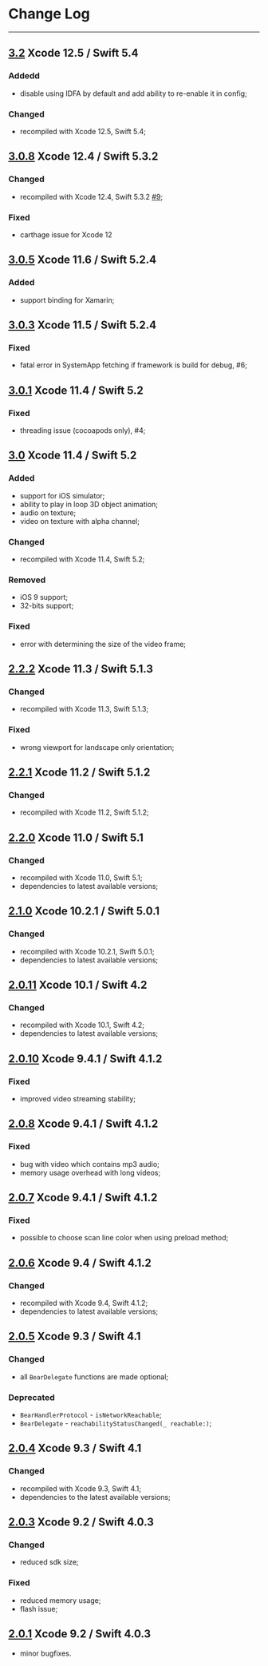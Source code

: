 # Change Log

---

## [3.2](https://github.com/bear2b/bear_sdk_demo_ios/releases/tag/3.2) Xcode 12.5 / Swift 5.4

### Addedd

* disable using IDFA by default and add ability to re-enable it in config;

### Changed

* recompiled with Xcode 12.5, Swift 5.4;

## [3.0.8](https://github.com/bear2b/bear_sdk_demo_ios/releases/tag/3.0.8) Xcode 12.4 / Swift 5.3.2

### Changed

* recompiled with Xcode 12.4, Swift 5.3.2 [#9](https://github.com/bear2b/bear_sdk_demo_ios/issues/9);

### Fixed

* carthage issue for Xcode 12

## [3.0.5](https://github.com/bear2b/bear_sdk_demo_ios/releases/tag/3.0.5) Xcode 11.6 / Swift 5.2.4

### Added

* support binding for Xamarin;

## [3.0.3](https://github.com/bear2b/bear_sdk_demo_ios/releases/tag/3.0.3) Xcode 11.5 / Swift 5.2.4

### Fixed

* fatal error in SystemApp fetching if framework is build for debug, #6;

## [3.0.1](https://github.com/bear2b/bear_sdk_demo_ios/releases/tag/3.0.1) Xcode 11.4 / Swift 5.2

### Fixed

* threading issue (cocoapods only), #4;

## [3.0](https://github.com/bear2b/bear_sdk_demo_ios/releases/tag/3.0) Xcode 11.4 / Swift 5.2

### Added

* support for iOS simulator;
* ability to play in loop 3D object animation;
* audio on texture;
* video on texture with alpha channel;

### Changed

* recompiled with Xcode 11.4, Swift 5.2;

### Removed

* iOS 9 support;
* 32-bits support;

### Fixed

* error with determining the size of the video frame;

## [2.2.2](https://github.com/bear2b/bear_sdk_demo_ios/releases/tag/2.2.2) Xcode 11.3 / Swift 5.1.3

### Changed

* recompiled with Xcode 11.3, Swift 5.1.3;

### Fixed

* wrong viewport for landscape only orientation;

## [2.2.1](https://github.com/bear2b/bear_sdk_demo_ios/releases/tag/2.2.1) Xcode 11.2 / Swift 5.1.2

### Changed

* recompiled with Xcode 11.2, Swift 5.1.2;

## [2.2.0](https://github.com/bear2b/bear_sdk_demo_ios/releases/tag/2.2.0) Xcode 11.0 / Swift 5.1

### Changed

* recompiled with Xcode 11.0, Swift 5.1;
* dependencies to latest available versions;

## [2.1.0](https://github.com/bear2b/bear_sdk_demo_ios/releases/tag/2.1.0) Xcode 10.2.1 / Swift 5.0.1

### Changed

* recompiled with Xcode 10.2.1, Swift 5.0.1;
* dependencies to latest available versions;

## [2.0.11](https://github.com/bear2b/bear_sdk_demo_ios/releases/tag/2.0.11) Xcode 10.1 / Swift 4.2

### Changed

* recompiled with  Xcode 10.1, Swift 4.2;
* dependencies to latest available versions;

## [2.0.10](https://github.com/bear2b/bear_sdk_demo_ios/releases/tag/2.0.10) Xcode 9.4.1 / Swift 4.1.2

### Fixed

* improved video streaming stability;

## [2.0.8](https://github.com/bear2b/bear_sdk_demo_ios/releases/tag/2.0.8) Xcode 9.4.1 / Swift 4.1.2

### Fixed

* bug with video which contains mp3 audio;
* memory usage overhead with long videos;

## [2.0.7](https://github.com/bear2b/bear_sdk_demo_ios/releases/tag/2.0.7) Xcode 9.4.1 / Swift 4.1.2

### Fixed

* possible to choose scan line color when using preload method;

## [2.0.6](https://github.com/bear2b/bear_sdk_demo_ios/releases/tag/2.0.6) Xcode 9.4 / Swift 4.1.2

### Changed

* recompiled with  Xcode 9.4, Swift 4.1.2;
* dependencies to latest available versions;

## [2.0.5](https://github.com/bear2b/bear_sdk_demo_ios/releases/tag/2.0.5) Xcode 9.3 / Swift 4.1

### Changed

* all `BearDelegate` functions are made optional;

### Deprecated

* `BearHandlerProtocol` - `isNetworkReachable`;
* `BearDelegate` -  `reachabilityStatusChanged(_ reachable:)`;

## [2.0.4](https://github.com/bear2b/bear_sdk_demo_ios/releases/tag/2.0.4) Xcode 9.3 / Swift 4.1

### Changed

* recompiled with Xcode 9.3, Swift 4.1;
* dependencies to the latest available versions;

## [2.0.3](https://github.com/bear2b/bear_sdk_demo_ios/releases/tag/2.0.3) Xcode 9.2 / Swift 4.0.3

### Changed

* reduced sdk size;

### Fixed

* reduced memory usage;
* flash issue;

## [2.0.1](https://github.com/bear2b/bear_sdk_demo_ios/releases/tag/2.0.1) Xcode 9.2 / Swift 4.0.3

* minor bugfixes.
